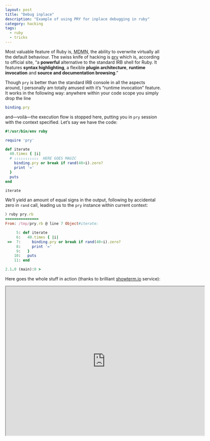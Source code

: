 ```yaml
---
layout: post
title: "Debug inplace"
description: "Example of using PRY for inplace debugging in ruby"
category: hacking
tags:
  - ruby
  - tricks
---
```

Most valuable feature of Ruby is, <abbr title="‘Meiner demütig Meinung nach’ is the german equivalent for ‘IMHO’">MDMN</abbr>,
the ability to overwrite virtually all the default behaviour. The swiss knife of hacking is [pry](http://pryrepl.org) which is,
according to official site, “a **powerful** alternative to the standard IRB shell for Ruby. It features **syntax highlighting**,
a flexible **plugin architecture**, **runtime invocation** and **source and documentation browsing**.”

Though `pry` is better than the standard IRB console in all the aspects around, I personally am totally amused with
it’s “runtime invocation” feature. It works in the following way: anywhere within your code scope you simply drop the line

```ruby
binding.pry
```

and—voilá—the execution flow is stopped here, putting you in `pry` session with the context specified. Let’s say we have
the code:

```ruby
#!/usr/bin/env ruby

require 'pry'

def iterate
  40.times { |i|
  # ⇓⇓⇓⇓⇓⇓⇓⇓⇓⇓⇓  HERE GOES MAGIC
    binding.pry or break if rand(40-i).zero?
    print '='
  }
  puts
end

iterate
```

We’ll yield an amount of equal signs in the output, following by accidental zero in `rand` call, leading us
to the `pry` instance within current context:

```ruby
〉ruby pry.rb
===============
From: /tmp/pry.rb @ line 7 Object#iterate:

     5: def iterate
     6:   40.times { |i|
 =>  7:     binding.pry or break if rand(40-i).zero?
     8:     print '='
     9:   }
    10:   puts
    11: end

2.1.0 (main):0 >
```

Here goes the whole stuff in action (thanks to brilliant [showterm.io](http://showterm.io) service):

<iframe src="http://showterm.io/d542cd31224acaa84549f" width="640" height="480"> </iframe>


